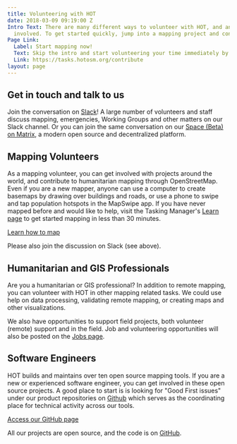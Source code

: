 ```yaml
---
title: Volunteering with HOT
date: 2018-03-09 09:19:00 Z
Intro Text: There are many different ways to volunteer with HOT, and anyone can get
  involved. To get started quickly, jump into a mapping project and contribute online.
Page Link:
  Label: Start mapping now!
  Text: Skip the intro and start volunteering your time immediately by mapping.
  Link: https://tasks.hotosm.org/contribute
layout: page
---
```


## Get in touch and talk to us
Join the conversation on [Slack](http://slack.hotosm.org/)! A large number of volunteers and staff discuss mapping, emergencies, Working Groups and other matters on our Slack channel. Or you can join the same conversation on our [Space (Beta) on Matrix](https://matrix.to/#/#openmapping-humanitarian:matrix.org), a modern open source and decentralized platform.

<div class="anchor" id="mapping-volunteers"></div>
<h2>Mapping Volunteers</h2>

As a mapping volunteer, you can get involved with projects around the world, and contribute to humanitarian mapping through OpenStreetMap. Even if you are a new mapper, anyone can use a computer to create basemaps by drawing over buildings and roads, or use a phone to swipe and tap population hotspots in the MapSwipe app. If you have never mapped before and would like to help, visit the Tasking Manager's [Learn page](https://tasks.hotosm.org/learn) to get started mapping in less than 30 minutes.

<a href="https://tasks.hotosm.org/learn" class="btn btn-primary btn-lg btn-chevron">Learn how to map</a>

Please also join the discussion on Slack (see above).

<div class="anchor" id="humanitarian-and-gis-professionals"></div>
<h2>Humanitarian and GIS Professionals</h2>

Are you a humanitarian or GIS professional? In addition to remote mapping, you can volunteer with HOT in other mapping related tasks. We could use help on data processing, validating remote mapping, or creating maps and other visualizations. 

We also have opportunities to support field projects, both volunteer (remote) support and in the field. Job and volunteering opportunities will also be posted on the [Jobs page](http://www.hotosm.org/jobs/).

<div class="anchor" id="software-engineers"></div>
<h2>Software Engineers</h2>

HOT builds and maintains over ten open source mapping tools. If you are a new or experienced software engineer, you can get involved in these open source projects. A good place to start is is looking for "Good First issues" under our product repositories on [Github](https://github.com/hotosm/tech) which serves as the coordinating place for technical activity across our tools. 

<a href="https://github.com/hotosm" class="btn btn-primary btn-lg btn-chevron">Access our GitHub page</a>

All our projects are open source, and the code is on [GitHub](https://github.com/hotosm/).
